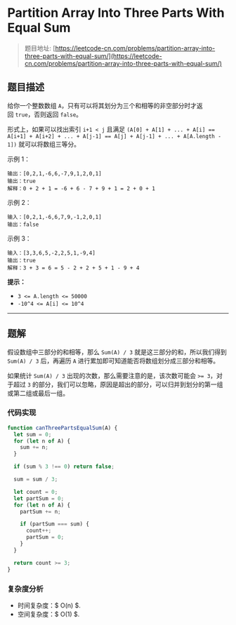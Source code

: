 # Partition Array Into Three Parts With Equal Sum

> 题目地址: [https://leetcode-cn.com/problems/partition-array-into-three-parts-with-equal-sum/](https://leetcode-cn.com/problems/partition-array-into-three-parts-with-equal-sum/)

## 题目描述

给你一个整数数组 `A`，只有可以将其划分为三个和相等的非空部分时才返回 `true`，否则返回 `false`。

形式上，如果可以找出索引 `i+1 < j` 且满足 `(A[0] + A[1] + ... + A[i] == A[i+1] + A[i+2] + ... + A[j-1] == A[j] + A[j-1] + ... + A[A.length - 1])` 就可以将数组三等分。

示例 1：

```
输出：[0,2,1,-6,6,-7,9,1,2,0,1]
输出：true
解释：0 + 2 + 1 = -6 + 6 - 7 + 9 + 1 = 2 + 0 + 1
```

示例 2：

```
输入：[0,2,1,-6,6,7,9,-1,2,0,1]
输出：false
```

示例 3：

```
输入：[3,3,6,5,-2,2,5,1,-9,4]
输出：true
解释：3 + 3 = 6 = 5 - 2 + 2 + 5 + 1 - 9 + 4
```

**提示：**

* `3 <= A.length <= 50000`
* `-10^4 <= A[i] <= 10^4`

------

## 题解

假设数组中三部分的和相等，那么 `Sum(A) / 3` 就是这三部分的和，所以我们得到 `Sum(A) / 3` 后，再遍历 `A` 进行累加即可知道能否将数组划分成三部分和相等。

如果统计 `Sum(A) / 3` 出现的次数，那么需要注意的是，该次数可能会 `>= 3`，对于超过 `3` 的部分，我们可以忽略，原因是超出的部分，可以归并到划分的第一组或第二组或最后一组。

### 代码实现

```js
function canThreePartsEqualSum(A) {
  let sum = 0;
  for (let n of A) {
    sum += n;
  }

  if (sum % 3 !== 0) return false;

  sum = sum / 3;

  let count = 0;
  let partSum = 0;
  for (let n of A) {
    partSum += n;

    if (partSum === sum) {
      count++;
      partSum = 0;
    }
  }

  return count >= 3;
}
```

### 复杂度分析

* 时间复杂度：$ O(n) $.
* 空间复杂度：$ O(1) $.
